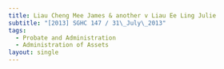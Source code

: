 ```yaml
---
title: Liau Cheng Mee James & another v Liau Ee Ling Julie
subtitle: "[2013] SGHC 147 / 31\_July\_2013"
tags:
  - Probate and Administration
  - Administration of Assets
layout: single
---
```


